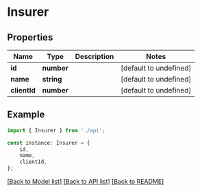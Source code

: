 # Insurer


## Properties

Name | Type | Description | Notes
------------ | ------------- | ------------- | -------------
**id** | **number** |  | [default to undefined]
**name** | **string** |  | [default to undefined]
**clientId** | **number** |  | [default to undefined]

## Example

```typescript
import { Insurer } from './api';

const instance: Insurer = {
    id,
    name,
    clientId,
};
```

[[Back to Model list]](../README.md#documentation-for-models) [[Back to API list]](../README.md#documentation-for-api-endpoints) [[Back to README]](../README.md)
